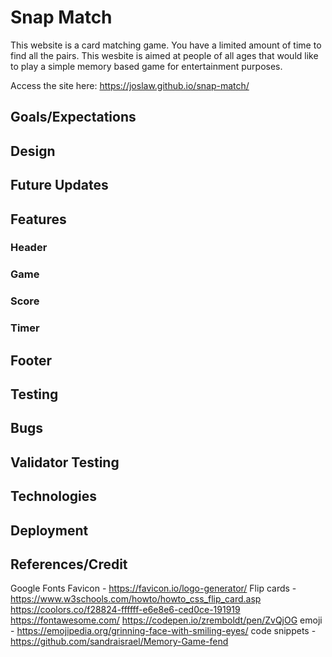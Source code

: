 # Snap Match
This website is a card matching game. You have a limited amount of time to find all the pairs. This wesbite is aimed at people of all ages that would like to play a simple memory based game for entertainment purposes.

Access the site here: https://joslaw.github.io/snap-match/
<br>
## Goals/Expectations
## Design
## Future Updates
## Features
### Header
### Game
### Score
### Timer
## Footer
## Testing
## Bugs
## Validator Testing
## Technologies
## Deployment
## References/Credit
Google Fonts 
Favicon - https://favicon.io/logo-generator/ 
Flip cards - https://www.w3schools.com/howto/howto_css_flip_card.asp 
https://coolors.co/f28824-ffffff-e6e8e6-ced0ce-191919 
https://fontawesome.com/ 
https://codepen.io/zremboldt/pen/ZvQjOG
emoji - https://emojipedia.org/grinning-face-with-smiling-eyes/
code snippets - https://github.com/sandraisrael/Memory-Game-fend